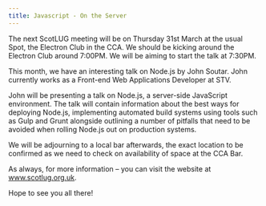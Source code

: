 ```yaml
---
title: Javascript - On the Server
---
```


The next ScotLUG meeting will be on Thursday 31st March at the usual Spot, the Electron Club in the CCA. We should be kicking around the Electron Club around 7:00PM. We will be aiming to start the talk at 7:30PM.

This month, we have an interesting talk on Node.js by John Soutar. John currently works as a Front-end Web Applications Developer at STV.

John will be presenting a talk on Node.js, a server-side JavaScript environment. The talk will contain information about the best ways for deploying Node.js, implementing automated build systems using tools such as Gulp and Grunt alongside outlining a number of pitfalls that need to be avoided when rolling Node.js out on production systems.

We will be adjourning to a local bar afterwards, the exact location to be confirmed as we need to check on availability of space at the CCA Bar.

As always, for more information – you can visit the website at <a href="http://www.scotlug.org.uk">www.scotlug.org.uk</a>.

Hope to see you all there!

